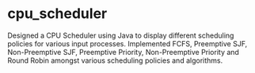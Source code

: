 # cpu_scheduler
Designed a CPU Scheduler using Java to display different scheduling policies for various input processes.  Implemented FCFS, Preemptive SJF, Non-Preemptive SJF, Preemptive Priority, Non-Preemptive Priority and Round Robin amongst various scheduling policies and algorithms.
